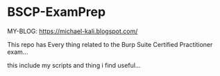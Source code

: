# BSCP-ExamPrep

MY-BLOG: https://michael-kali.blogspot.com/

This repo has Every thing related to the Burp Suite Certified Practitioner exam... 

this include my scripts and thing i find useful... 
